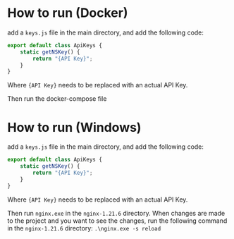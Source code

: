 # How to run (Docker)
add a `keys.js` file in the main directory, and add the following code:
```js
export default class ApiKeys {
    static getNSKey() {
        return "{API Key}";
    }
}
```
Where `{API Key}` needs to be replaced with an actual API Key.

Then run the docker-compose file

# How to run (Windows)
add a `keys.js` file in the main directory, and add the following code:
```js
export default class ApiKeys {
    static getNSKey() {
        return "{API Key}";
    }
}
```
Where `{API Key}` needs to be replaced with an actual API Key.

Then run `nginx.exe` in the `nginx-1.21.6` directory.
When changes are made to the project and you want to see the changes, run the following command in the `nginx-1.21.6` directory: `.\nginx.exe -s reload`